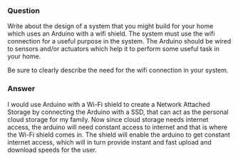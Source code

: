 ### Question

Write about the design of a system that you might build for your home which uses an Arduino with a wifi shield. The system must use the wifi connection for a useful purpose in the system. The Arduino should be wired to sensors and/or actuators which help it to perform some useful task in your home.

Be sure to clearly describe the need for the wifi connection in your system.

### Answer

I would use Arduino with a Wi-Fi shield to create a Network Attached Storage by connecting the Arduino with a SSD, that can act as the personal cloud storage for my family. Now since cloud storage needs internet access, the arduino will need constant access to internet and that is where the Wi-Fi shield comes in. The shield will enable the arduino to get constant internet access, which will in turn provide instant and fast upload and download speeds for the user.
